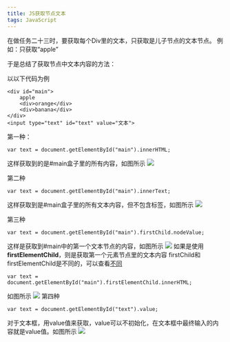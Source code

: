 ```yaml
---
title: JS获取节点文本
tags: JavaScript
---
```


在做任务二十三时，要获取每个Div里的文本，只获取是儿子节点的文本节点。
例如：只获取“apple”

于是总结了获取节点中文本内容的方法：

以以下代码为例
```
<div id="main">
	apple
	<div>orange</div>
	<div>banana</div>
</div>
<input type="text" id="text" value="文本">
```
第一种：
```
var text = document.getElementById("main").innerHTML;
```
这样获取到的是#main盒子里的所有内容，如图所示
<img src="http://7xslws.com2.z0.glb.clouddn.com/1.png">

第二种
```
var text = document.getElementById("main").innerText;
```
<!--more-->
这样获取到是#main盒子里的所有文本内容，但不包含标签，如图所示
<img src="http://7xslws.com2.z0.glb.clouddn.com/2.png">

第三种
```
var text = document.getElementById("main").firstChild.nodeValue;
```
这样是获取到#main中的第一个文本节点的内容，如图所示
<img src="http://7xslws.com2.z0.glb.clouddn.com/3.1.png">
如果是使用<strong>firstElementChild</strong>，则是获取第一个元素节点里的文本内容
firstChild和firstElementChild是不同的，可以查看<a href="http://maxiuli.com/2016/04/12/firstChild%E5%92%8CfirstElementChild%E7%9A%84%E5%8C%BA%E5%88%AB/">不同</a>
```
var text = document.getElementById("main").firstElementChild.innerHTML;
```
如图所示
<img src="http://7xslws.com2.z0.glb.clouddn.com/3.2.png">
第四种
```
var text = document.getElementById("text").value;
```
对于文本框，用value值来获取，value可以不初始化，在文本框中最终输入的内容就是value值。如图所示
<img src="http://7xslws.com2.z0.glb.clouddn.com/4.png">


